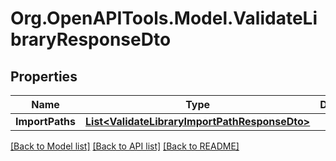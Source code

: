 # Org.OpenAPITools.Model.ValidateLibraryResponseDto

## Properties

Name | Type | Description | Notes
------------ | ------------- | ------------- | -------------
**ImportPaths** | [**List&lt;ValidateLibraryImportPathResponseDto&gt;**](ValidateLibraryImportPathResponseDto.md) |  | [optional] 

[[Back to Model list]](../../README.md#documentation-for-models) [[Back to API list]](../../README.md#documentation-for-api-endpoints) [[Back to README]](../../README.md)

